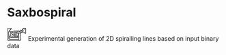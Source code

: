 # Saxbospiral
![saxbospiral](saxbospiral.png "saxbospiral")
Experimental generation of 2D spiralling lines based on input binary data
